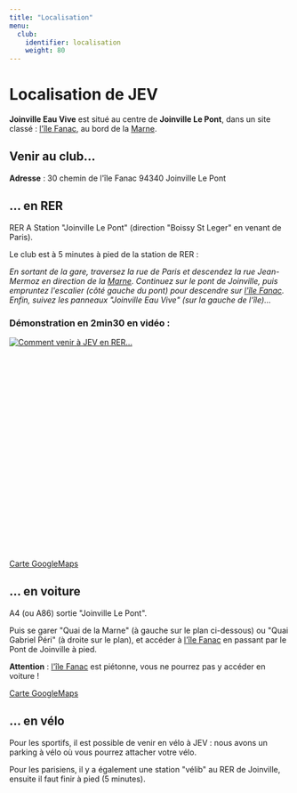 ```yaml
---
title: "Localisation"
menu:
  club:
    identifier: localisation
    weight: 80
---
```


# Localisation de JEV

**Joinville Eau Vive** est situé au centre de **Joinville Le Pont**, dans un site classé : [l'île Fanac](/environnement/ile-fanac/), au bord de la [Marne](/environnement/marne/).

## Venir au club...

**Adresse** :
30 chemin de l'île Fanac
94340 Joinville Le Pont

## ... en RER

RER A Station "Joinville Le Pont" (direction "Boissy St Leger" en venant de Paris).

Le club est à 5 minutes à pied de la station de RER :

_En sortant de la gare, traversez la rue de Paris et descendez la rue Jean-Mermoz en direction de la [Marne](/environnement/marne/).
Continuez sur le pont de Joinville, puis empruntez l'escalier (côté gauche du pont) pour descendre sur [l'île Fanac](/environnement/ile-fanac/).
Enfin, suivez les panneaux "Joinville Eau Vive" (sur la gauche de l'île)..._

### Démonstration en 2min30 en vidéo :

<a href="/videos/comment_venir_a_jev.flv" style="display:block;width:480px;height:384px;" id="player">
<img src="/videos/comment_venir_a_jev.png" alt="Comment venir à JEV en RER..." />
</a>
<script type="text/javascript">
flowplayer("player", "/flash/flowplayer-3.1.2.swf", FlowPlayerConfig.autoPlay);
</script>

[Carte GoogleMaps](http://maps.google.com/maps/ms?msa=0&msid=118434259443052415400.000437216d47254eb4a73&ll=48.821135,2.466838&spn=0.003299,0.007296&t=h&z=17&om=1)

## ... en voiture

A4 (ou A86) sortie "Joinville Le Pont".

Puis se garer "Quai de la Marne" (à gauche sur le plan ci-dessous) ou "Quai Gabriel Péri" (à droite sur le plan),
et accéder à [l'île Fanac](/environnement/ile-fanac/) en passant par le Pont de Joinville à pied.

**Attention** : [l'île Fanac](/environnement/ile-fanac/) est piétonne, vous ne pourrez pas y accéder en voiture !

[Carte GoogleMaps](http://maps.google.com/maps/ms?msa=0&ll=48.821198,2.468609&spn=0.003299,0.007296&z=17&om=1&msid=118434259443052415400.00043721b08ab221d9563)

## ... en vélo

Pour les sportifs, il est possible de venir en vélo à JEV : nous avons un parking à vélo où vous pourrez attacher votre vélo.

Pour les parisiens, il y a également une station "vélib" au RER de Joinville, ensuite il faut finir à pied (5 minutes).

